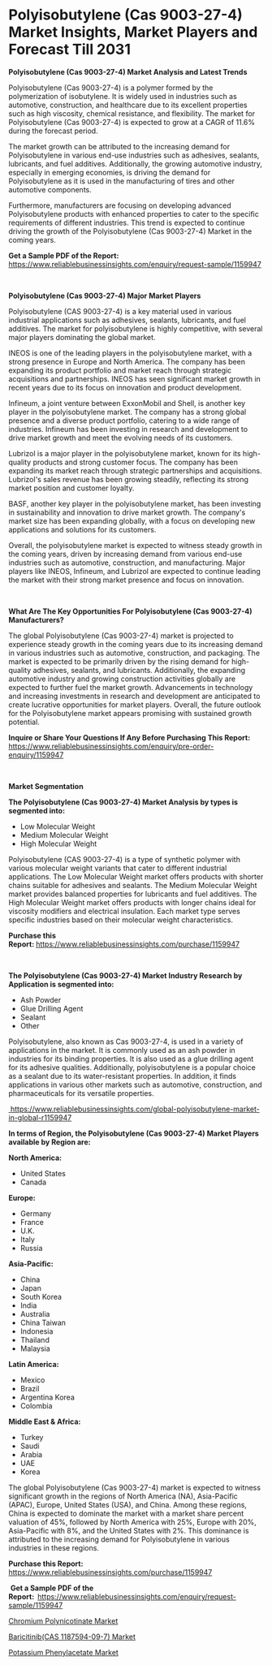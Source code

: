 <p><h1>Polyisobutylene (Cas 9003-27-4) Market Insights, Market Players and Forecast Till 2031</h1></p><p><strong>Polyisobutylene (Cas 9003-27-4) Market Analysis and Latest Trends</strong></p>
<p><p>Polyisobutylene (Cas 9003-27-4) is a polymer formed by the polymerization of isobutylene. It is widely used in industries such as automotive, construction, and healthcare due to its excellent properties such as high viscosity, chemical resistance, and flexibility. The market for Polyisobutylene (Cas 9003-27-4) is expected to grow at a CAGR of 11.6% during the forecast period.</p><p>The market growth can be attributed to the increasing demand for Polyisobutylene in various end-use industries such as adhesives, sealants, lubricants, and fuel additives. Additionally, the growing automotive industry, especially in emerging economies, is driving the demand for Polyisobutylene as it is used in the manufacturing of tires and other automotive components.</p><p>Furthermore, manufacturers are focusing on developing advanced Polyisobutylene products with enhanced properties to cater to the specific requirements of different industries. This trend is expected to continue driving the growth of the Polyisobutylene (Cas 9003-27-4) Market in the coming years.</p></p>
<p><strong>Get a Sample PDF of the Report:&nbsp;</strong> <a href="https://www.reliablebusinessinsights.com/enquiry/request-sample/1159947">https://www.reliablebusinessinsights.com/enquiry/request-sample/1159947</a></p>
<p>&nbsp;</p>
<p><strong>Polyisobutylene (Cas 9003-27-4) Major Market Players</strong></p>
<p><p>Polyisobutylene (CAS 9003-27-4) is a key material used in various industrial applications such as adhesives, sealants, lubricants, and fuel additives. The market for polyisobutylene is highly competitive, with several major players dominating the global market.</p><p>INEOS is one of the leading players in the polyisobutylene market, with a strong presence in Europe and North America. The company has been expanding its product portfolio and market reach through strategic acquisitions and partnerships. INEOS has seen significant market growth in recent years due to its focus on innovation and product development.</p><p>Infineum, a joint venture between ExxonMobil and Shell, is another key player in the polyisobutylene market. The company has a strong global presence and a diverse product portfolio, catering to a wide range of industries. Infineum has been investing in research and development to drive market growth and meet the evolving needs of its customers.</p><p>Lubrizol is a major player in the polyisobutylene market, known for its high-quality products and strong customer focus. The company has been expanding its market reach through strategic partnerships and acquisitions. Lubrizol's sales revenue has been growing steadily, reflecting its strong market position and customer loyalty.</p><p>BASF, another key player in the polyisobutylene market, has been investing in sustainability and innovation to drive market growth. The company's market size has been expanding globally, with a focus on developing new applications and solutions for its customers.</p><p>Overall, the polyisobutylene market is expected to witness steady growth in the coming years, driven by increasing demand from various end-use industries such as automotive, construction, and manufacturing. Major players like INEOS, Infineum, and Lubrizol are expected to continue leading the market with their strong market presence and focus on innovation.</p></p>
<p>&nbsp;</p>
<p><strong>What Are The Key Opportunities For Polyisobutylene (Cas 9003-27-4) Manufacturers?</strong></p>
<p><p>The global Polyisobutylene (Cas 9003-27-4) market is projected to experience steady growth in the coming years due to its increasing demand in various industries such as automotive, construction, and packaging. The market is expected to be primarily driven by the rising demand for high-quality adhesives, sealants, and lubricants. Additionally, the expanding automotive industry and growing construction activities globally are expected to further fuel the market growth. Advancements in technology and increasing investments in research and development are anticipated to create lucrative opportunities for market players. Overall, the future outlook for the Polyisobutylene market appears promising with sustained growth potential.</p></p>
<p><strong>Inquire or Share Your Questions If Any Before Purchasing This Report:</strong> <a href="https://www.reliablebusinessinsights.com/enquiry/pre-order-enquiry/1159947">https://www.reliablebusinessinsights.com/enquiry/pre-order-enquiry/1159947</a></p>
<p>&nbsp;</p>
<p><strong>Market Segmentation</strong></p>
<p><strong>The Polyisobutylene (Cas 9003-27-4) Market Analysis by types is segmented into:</strong></p>
<p><ul><li>Low Molecular Weight</li><li>Medium Molecular Weight</li><li>High Molecular Weight</li></ul></p>
<p><p>Polyisobutylene (CAS 9003-27-4) is a type of synthetic polymer with various molecular weight variants that cater to different industrial applications. The Low Molecular Weight market offers products with shorter chains suitable for adhesives and sealants. The Medium Molecular Weight market provides balanced properties for lubricants and fuel additives. The High Molecular Weight market offers products with longer chains ideal for viscosity modifiers and electrical insulation. Each market type serves specific industries based on their molecular weight characteristics.</p></p>
<p><strong>Purchase this Report:&nbsp;</strong><a href="https://www.reliablebusinessinsights.com/purchase/1159947">https://www.reliablebusinessinsights.com/purchase/1159947</a></p>
<p>&nbsp;</p>
<p><strong>The Polyisobutylene (Cas 9003-27-4) Market Industry Research by Application is segmented into:</strong></p>
<p><ul><li>Ash Powder</li><li>Glue Drilling Agent</li><li>Sealant</li><li>Other</li></ul></p>
<p><p>Polyisobutylene, also known as Cas 9003-27-4, is used in a variety of applications in the market. It is commonly used as an ash powder in industries for its binding properties. It is also used as a glue drilling agent for its adhesive qualities. Additionally, polyisobutylene is a popular choice as a sealant due to its water-resistant properties. In addition, it finds applications in various other markets such as automotive, construction, and pharmaceuticals for its versatile properties.</p></p>
<p><a href="https://www.reliablebusinessinsights.com/global-polyisobutylene-market-in-global-r1159947">&nbsp;https://www.reliablebusinessinsights.com/global-polyisobutylene-market-in-global-r1159947</a></p>
<p><strong>In terms of Region, the Polyisobutylene (Cas 9003-27-4) Market Players available by Region are:</strong></p>
<p>
    <p> <strong> North America: </strong>
        <ul>
            <li>United States</li>
            <li>Canada</li>
        </ul>
        </p> 
    <p> <strong> Europe: </strong>
        <ul>
            <li>Germany</li>
            <li>France</li>
            <li>U.K.</li>
            <li>Italy</li>
            <li>Russia</li>
        </ul>
        </p> 
    <p> <strong> Asia-Pacific: </strong>
        <ul>
            <li>China</li>
            <li>Japan</li>
            <li>South Korea</li>
            <li>India</li>
            <li>Australia</li>
            <li>China Taiwan</li>
            <li>Indonesia</li>
            <li>Thailand</li>
            <li>Malaysia</li>
        </ul>
        </p> 
    <p> <strong> Latin America: </strong>
        <ul>
            <li>Mexico</li>
            <li>Brazil</li>
            <li>Argentina Korea</li>
            <li>Colombia</li>
        </ul>
        </p> 
    <p> <strong> Middle East & Africa: </strong>
        <ul>
            <li>Turkey</li>
            <li>Saudi</li>
            <li>Arabia</li>
            <li>UAE</li>
            <li>Korea</li>
        </ul>
    </p>
    </p>
<p><p>The global Polyisobutylene (Cas 9003-27-4) market is expected to witness significant growth in the regions of North America (NA), Asia-Pacific (APAC), Europe, United States (USA), and China. Among these regions, China is expected to dominate the market with a market share percent valuation of 45%, followed by North America with 25%, Europe with 20%, Asia-Pacific with 8%, and the United States with 2%. This dominance is attributed to the increasing demand for Polyisobutylene in various industries in these regions.</p></p>
<p><strong>Purchase this Report: </strong><a href="https://www.reliablebusinessinsights.com/purchase/1159947">https://www.reliablebusinessinsights.com/purchase/1159947</a></p>
<p>&nbsp;<strong>Get a Sample PDF of the Report:&nbsp;&nbsp;</strong><a href="https://www.reliablebusinessinsights.com/enquiry/request-sample/1159947">https://www.reliablebusinessinsights.com/enquiry/request-sample/1159947</a></p>
<p><strong></strong></p>
<p><p><a href="https://medium.com/@hskdk2672/global-chromium-polynicotinate-market-opportunities-and-forecast-for-period-from-2024-to-2031-31847673460c">Chromium Polynicotinate Market</a></p><p><a href="https://medium.com/@lynnullrich1993/baricitinib-cas-1187594-09-7-market-share-size-trends-industry-analysis-report-by-application-19301909e384">Baricitinib(CAS 1187594-09-7) Market</a></p><p><a href="https://medium.com/@zoeyjohns2003/potassium-phenylacetate-market-size-share-analysis-growth-trends-forecasts-2024-2031-d0f1282aa79c">Potassium Phenylacetate Market</a></p></p>